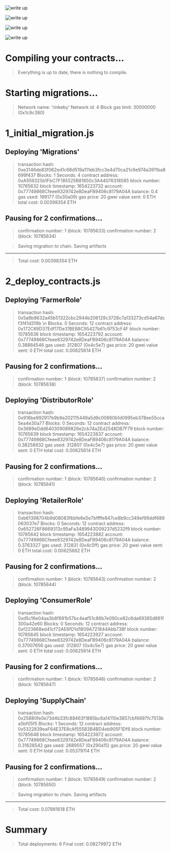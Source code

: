 ![write up](images/activity_diagram.jpeg)

![write up](images/sequence_diagram.jpeg)


![write up](images/state_diagram.jpeg)


![write up](images/data_model.jpeg)




Compiling your contracts...
===========================
> Everything is up to date, there is nothing to compile.



Starting migrations...
======================
> Network name:    'rinkeby'
> Network id:      4
> Block gas limit: 30000000 (0x1c9c380)


1_initial_migration.js
======================

   Deploying 'Migrations'
   ----------------------
   > transaction hash:    0xe3146de83f062ed1c68d519a111eb3fcc3e4d70ca21c6e974a3911ba8699f437
   > Blocks: 1            Seconds: 4
   > contract address:    0xA559325b1FbC7F185525B81850c3A44076318585
   > block number:        10785632
   > block timestamp:     1654223732
   > account:             0x77749868Cfeee8329742e8DeaFB9406c8179A04A
   > balance:             0.4
   > gas used:            199177 (0x30a09)
   > gas price:           20 gwei
   > value sent:          0 ETH
   > total cost:          0.00398354 ETH

   Pausing for 2 confirmations...
   ------------------------------
   > confirmation number: 1 (block: 10785633)
   > confirmation number: 2 (block: 10785634)

   > Saving migration to chain.
   > Saving artifacts
   -------------------------------------
   > Total cost:          0.00398354 ETH


2_deploy_contracts.js
=====================

   Deploying 'FarmerRole'
   ----------------------
   > transaction hash:    0x5a6b8632a45b51322cbc2944b206129c3728c7a133273cd54a67dcf3f41d319b \n
   > Blocks: 0            Seconds: 12
   > contract address:    0x172C69D37Edf17De31BEB8C95427b61c9753cF4F
   > block number:        10785636
   > block timestamp:     1654223792
   > account:             0x77749868Cfeee8329742e8DeaFB9406c8179A04A
   > balance:             0.38884546
   > gas used:            312807 (0x4c5e7)
   > gas price:           20 gwei
   > value sent:          0 ETH
   > total cost:          0.00625614 ETH

   Pausing for 2 confirmations...
   ------------------------------
   > confirmation number: 1 (block: 10785637)
   > confirmation number: 2 (block: 10785638)

   Deploying 'DistributorRole'
   ---------------------------
   > transaction hash:    0x916be992917b9b9a202115449a5d9c00860b1d0995eb378ee55cca5ea4e30a77
   > Blocks: 0            Seconds: 12
   > contract address:    0x3689eDdd640309089826e2cb74a2Ed2548DB7F79
   > block number:        10785639
   > block timestamp:     1654223837
   > account:             0x77749868Cfeee8329742e8DeaFB9406c8179A04A
   > balance:             0.38258932
   > gas used:            312807 (0x4c5e7)
   > gas price:           20 gwei
   > value sent:          0 ETH
   > total cost:          0.00625614 ETH

   Pausing for 2 confirmations...
   ------------------------------
   > confirmation number: 1 (block: 10785640)
   > confirmation number: 2 (block: 10785641)

   Deploying 'RetailerRole'
   ------------------------
   > transaction hash:    0xb61398704b9d08083fbbfe6e5e7bffffe847ce8b9cc349ef99ddf689063037e7
   > Blocks: 0            Seconds: 12
   > contract address:    0x652726F8669313c95aFa3489943D09237d5232f9
   > block number:        10785642
   > block timestamp:     1654223882
   > account:             0x77749868Cfeee8329742e8DeaFB9406c8179A04A
   > balance:             0.3763327
   > gas used:            312831 (0x4c5ff)
   > gas price:           20 gwei
   > value sent:          0 ETH
   > total cost:          0.00625662 ETH

   Pausing for 2 confirmations...
   ------------------------------
   > confirmation number: 1 (block: 10785643)
   > confirmation number: 2 (block: 10785644)

   Deploying 'ConsumerRole'
   ------------------------
   > transaction hash:    0xd5c16e04aa3b8f891b57bc4eaf51c86b7e090ce82c6da69385d861f300a42e60
   > Blocks: 0            Seconds: 12
   > contract address:    0xf223868ed41cf72AE6fD1d1B09A721844Abb73Bf
   > block number:        10785645
   > block timestamp:     1654223927
   > account:             0x77749868Cfeee8329742e8DeaFB9406c8179A04A
   > balance:             0.37007656
   > gas used:            312807 (0x4c5e7)
   > gas price:           20 gwei
   > value sent:          0 ETH
   > total cost:          0.00625614 ETH

   Pausing for 2 confirmations...
   ------------------------------
   > confirmation number: 1 (block: 10785646)
   > confirmation number: 2 (block: 10785647)

   Deploying 'SupplyChain'
   -----------------------
   > transaction hash:    0x25880fe0e73d4b33fc88463f1885bc6a14110e3857cbf6697fc7513ba5bf05f5
   > Blocks: 1            Seconds: 12
   > contract address:    0x5322839eaF64E37E8cAf555B3B4BD4eb905F1Df6
   > block number:        10785648
   > block timestamp:     1654223972
   > account:             0x77749868Cfeee8329742e8DeaFB9406c8179A04A
   > balance:             0.31628542
   > gas used:            2689557 (0x290a15)
   > gas price:           20 gwei
   > value sent:          0 ETH
   > total cost:          0.05379114 ETH

   Pausing for 2 confirmations...
   ------------------------------
   > confirmation number: 1 (block: 10785649)
   > confirmation number: 2 (block: 10785650)

   > Saving migration to chain.
   > Saving artifacts
   -------------------------------------
   > Total cost:          0.07881618 ETH


Summary
=======
> Total deployments:   6
> Final cost:          0.08279972 ETH